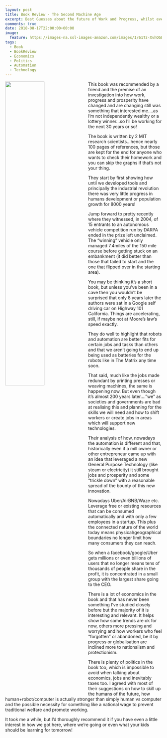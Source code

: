 ```yaml
---
layout: post
title: Book Review - The Second Machine Age
excerpt: Best Guesses about the future of Work and Progress, whilst everything accelerates around us
comments: true
date: 2018-08-17T22:00:00+00:00
image:
  feature: https://images-na.ssl-images-amazon.com/images/I/61Tz-XvhOGL._SX331_BO1,204,203,200_.jpg
tags: 
  - Book
  - BookReview
  - Economics
  - Politics
  - Automation
  - Technology
---
```

<img style="float: left;margin: 0px 15px 15px 0px;height:50%;width:50%;" src="https://images-na.ssl-images-amazon.com/images/I/61Tz-XvhOGL._SX331_BO1,204,203,200_.jpg">
This book was recommended by a friend and the premise of an investigation into how work, progress and prosperity have changed and are changing still was something that interested me....as I’m not independently wealthy or a lottery winner...so I’ll be working for the next 30 years or so!<P>
The book is written by 2 MIT research scientists...hence nearly 100 pages of references, but those are kept for the end for anyone who wants to check their homework and you can skip the graphs if that’s not your thing.<P>
They start by first showing how until we developed tools and principally the industrial revolution there was very little progress in humans development or population growth for 8000 years!<P>
Jump forward to pretty recently where they witnessed, in 2004, of 15 entrants to an autonomous vehicle competition run by DARPA ended in the prize left unclaimed.  The “winning” vehicle only managed 7.4miles of the 150 mile course before getting stuck on an embankment (it did better than those that failed to start and the one that flipped over in the starting area).<P>
You may be thinking it’s a short book, but unless you’ve been in a cave then you wouldn’t be surprised that only 8 years later the authors were sat in a Google self driving car on Highway 101 California.  Things are accelerating, still, if maybe not at Moore’s law’s speed exactly.<P>
They do well to highlight that robots and automation are better fits for certain jobs and tasks than others and that we aren’t going to end up being used as batteries for the robots like in The Matrix any time soon.<P>
That said, much like the jobs made redundant by printing presses or weaving machines, the same is happening now. But even though it’s almost 200 years later....”we” as societies and governments are bad at realising this and planning for the skills we will need and how to shift workers or create jobs in areas which will support new technologies.<P>
Their analysis of how, nowadays the automation is different and that, historically even if a mill owner or other entrepreneur came up with an idea that leveraged a new General Purpose Technology (like steam or electricity) it still brought jobs and prosperity and some “trickle down” with a reasonable spread of the bounty of this new innovation.<P>
Nowadays Uber/AirBNB/Waze etc. Leverage free or existing resources that can be consumed automatically and with only a few employees in a startup.  This plus the connected nature of the world today means physical/geographical boundaries no longer limit how many consumers they can reach.<P>
So when a facebook/google/Uber gets millions or even billions of users that no longer means tens of thousands of people share in the profit, it is concentrated in a small group with the largest share going to the CEO.<P>
There is a lot of economics in the book and that has never been something I’ve studied closely before but the majority of it is interesting and relevant. It helps show how some trends are ok for now, others more pressing and worrying and how workers who feel “forgotten” or abandoned, be it by progress or globalisation are inclined more to nationalism and protectionism.<P>
There is plenty of politics in the book too, which is impossible to avoid when talking about economics, jobs and inevitably taxes too. I agreed with most of their suggestions on how to skill up the humans of the future, how human+robot/computer is actually stronger than simply human vs computer and the possible necessity for something like a national wage to prevent traditional welfare and promote working.<P>
It took me a while, but I’d thoroughly recommend it if you have even a little interest in how we got here, where we’re going or even what your kids should be learning for tomorrow!
